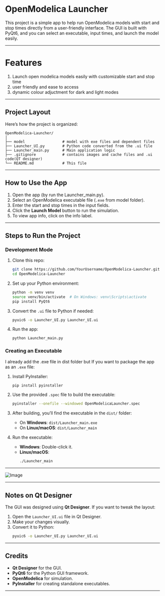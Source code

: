 # OpenModelica Launcher

This project is a simple app to help run OpenModelica models with start and stop times directly from a user-friendly interface. The GUI is built with PyQt6, and you can select an executable, input times, and launch the model easily.

---

# Features
1) Launch open modelica models easily with customizable start and stop time
2) user friendly and ease to access
3) dynamic colour adjuctment for dark and light modes

---

## Project Layout

Here’s how the project is organized:

```
OpenModelica-Launcher/
│
├── model                 # model with exe files and dependent files
├── Launcher_UI.py        # Python code converted from the .ui file
├── Launcher_main.py      # Main application logic
├── .gitignore            # contains images and cache files and .ui code(QT designer)
└── README.md             # This file
```

---

## How to Use the App
1. Open the app (by run the Launcher_main.py).
2. Select an OpenModelica executable file (`.exe` from model folder).
3. Enter the start and stop times in the input fields.
4. Click the **Launch Model** button to run the simulation.
5. To view app info, click on the info label.

---

## Steps to Run the Project

### Development Mode
1. Clone this repo:
   ```bash
   git clone https://github.com/YourUsername/OpenModelica-Launcher.git
   cd OpenModelica-Launcher
   ```

2. Set up your Python environment:
   ```bash
   python -m venv venv
   source venv/bin/activate  # On Windows: venv\Scripts\activate
   pip install PyQt6
   ```

3. Convert the `.ui` file to Python if needed:
   ```bash
   pyuic6 -o Launcher_UI.py Launcher_UI.ui
   ```

4. Run the app:
   ```bash
   python Launcher_main.py
   ```

### Creating an Executable
I already add the .exe file in dist folder but If you want to package the app as an `.exe` file:

1. Install PyInstaller:
   ```bash
   pip install pyinstaller
   ```

2. Use the provided `.spec` file to build the executable:
   ```bash
   pyinstaller --onefile --windowed OpenModelicaLauncher.spec
   ```

3. After building, you’ll find the executable in the `dist/` folder:
   - On **Windows**: `dist/Launcher_main.exe`
   - On **Linux/macOS**: `dist/Launcher_main`

4. Run the executable:
   - **Windows**: Double-click it.
   - **Linux/macOS**:
     ```bash
     ./Launcher_main
     ```
---
![Image](E:\om\OpenModelica-Launcher\images\UI.png)

---


## Notes on Qt Designer
The GUI was designed using **Qt Designer**. If you want to tweak the layout:
1. Open the `Launcher_UI.ui` file in Qt Designer.
2. Make your changes visually.
3. Convert it to Python:
   ```bash
   pyuic6 -o Launcher_UI.py Launcher_UI.ui
   ```

---

## Credits
- **Qt Designer** for the GUI.
- **PyQt6** for the Python GUI framework.
- **OpenModelica** for simulation.
- **PyInstaller** for creating standalone executables.

---
